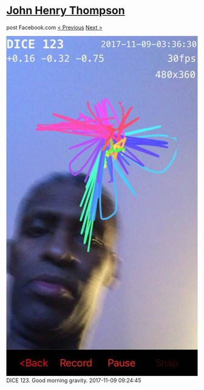 # [John Henry Thompson](../README.md)
post Facebook.com
[< Previous](2017-11-10-1.md) [Next >](2017-11-09-2.md)

[![](../media/2017-11-09/Timeline-Photos-DICE-123-Good-morning-gravity.jpg)](../README.md)
DICE 123. Good morning gravity.
2017-11-09 09:24:45